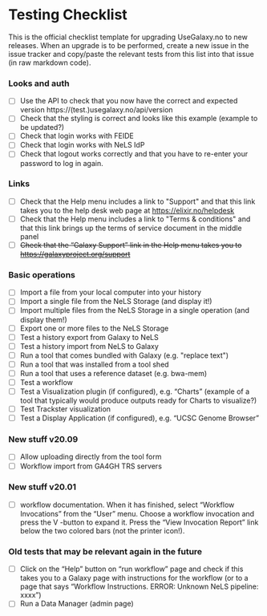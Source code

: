 # Testing Checklist

This is the official checklist template for upgrading UseGalaxy.no to new releases. 
When an upgrade is to be performed, create a new issue in the issue tracker and copy/paste the relevant tests from this list into that issue (in raw markdown code).

### Looks and auth
- [ ] Use the API to check that you now have the correct and expected version  https://(test.)usegalaxy.no/api/version
- [ ] Check that the styling is correct and looks like this example (example to be updated?)
- [ ] Check that login works with FEIDE
- [ ] Check that login works with NeLS IdP
- [ ] Check that logout works correctly and that you have to re-enter your password to log in again.

### Links 
- [ ] Check that the Help menu includes a link to "Support" and that this link takes you to the help desk web page at https://elixir.no/helpdesk
- [ ] Check that the Help menu includes a link to "Terms & conditions" and that this link brings up the terms of service document in the middle panel
- [ ] ~~Check that the “Galaxy Support” link in the Help menu takes you to https://galaxyproject.org/support~~

### Basic operations
- [ ] Import a file from your local computer into your history
- [ ] Import a single file from the NeLS Storage (and display it!) 
- [ ] Import multiple files from the NeLS Storage in a single operation (and display them!)
- [ ] Export one or more files to the NeLS Storage
- [ ] Test a history export from Galaxy to NeLS
- [ ] Test a history import from NeLS to Galaxy
- [ ] Run a tool that comes bundled with Galaxy (e.g. "replace text")
- [ ] Run a tool that was installed from a tool shed
- [ ] Run a tool that uses a reference dataset (e.g. bwa-mem)
- [ ] Test a workflow
- [ ] Test a Visualization plugin (if configured), e.g. “Charts” (example of a tool that typically would produce outputs ready for Charts to visualize?)
- [ ] Test Trackster visualization
- [ ] Test a Display Application (if configured), e.g. “UCSC Genome Browser”

### New stuff v20.09
- [ ] Allow uploading directly from the tool form
- [ ] Workflow import from GA4GH TRS servers

### New stuff v20.01
- [ ] workflow documentation. When it has finished, select “Workflow Invocations” from the “User” menu. Choose a workflow invocation and press the   V  -button to expand it. Press the “View Invocation Report” link below the two colored bars (not the printer icon!).

### Old tests that may be relevant again in the future
- [ ] Click on the “Help” button on “run workflow” page and check if this takes you to a Galaxy page with instructions for the workflow (or to a page that says “Workflow Instructions. ERROR: Unknown NeLS pipeline: xxxx”)
- [ ] Run a Data Manager (admin page)
